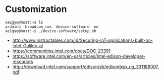 Customization
==

    xe1gyq@host:~$ ls
    arduino  broadcom_cws  device-software  mw
    xe1gyq@host:~$ ./device-software/setup.sh

- http://www.instructables.com/id/Securing-IoT-applications-built-on-Intel-Galileo-a/
- https://communities.intel.com/docs/DOC-23391
- https://software.intel.com/en-us/articles/intel-edison-developer-resources
- http://download.intel.com/support/edison/sb/edisonbsp_ug_331188007.pdf

